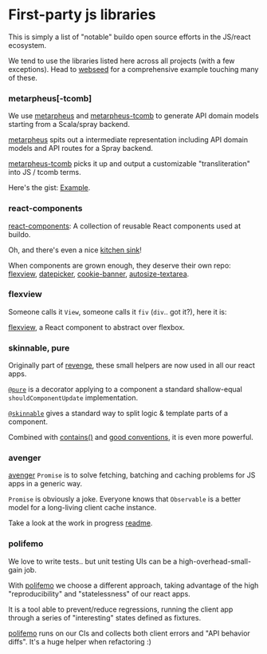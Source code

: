 # First-party js libraries

This is simply a list of "notable" buildo open source efforts in the JS/react ecosystem.

We tend to use the libraries listed here across all projects (with a few exceptions). Head to [webseed](https://github.com/buildo/webseed) for a comprehensive example touching many of these.

### metarpheus[-tcomb]
We use [metarpheus](https://github.com/buildo/metarpheus) and [metarpheus-tcomb](https://github.com/buildo/metarpheus-tcomb) to generate API domain models starting from a Scala/spray backend.

[metarpheus](https://github.com/buildo/metarpheus) spits out a intermediate representation including API domain models and API routes for a Spray backend.

[metarpheus-tcomb](https://github.com/buildo/metarpheus-tcomb) picks it up and output a customizable "transliteration" into JS / tcomb terms.

Here's the gist: [Example](https://github.com/buildo/metarpheus-tcomb/blob/master/README.md#example).

### react-components

[react-components](https://github.com/buildo/react-components): A collection of reusable React components used at buildo.

Oh, and there's even a nice [kitchen sink](http://buildo.github.io/react-components/#/?openSections=%3Bcomponents)!

When components are grown enough, they deserve their own repo: [flexview](https://github.com/buildo/react-flexview), [datepicker](https://github.com/buildo/rc-datepicker), [cookie-banner](https://github.com/buildo/react-cookie-banner), [autosize-textarea](https://github.com/buildo/react-autosize-textarea).

### flexview

Someone calls it `View`, someone calls it `fiv` (`div`.. got it?), here it is:

[flexview](https://github.com/buildo/react-flexview), a React component to abstract over flexbox.

### skinnable, pure
Originally part of [revenge](https://github.com/buildo/revenge), these small helpers are now used in all our react apps.

[`@pure`](https://github.com/buildo/revenge#pure) is a decorator applying to a component a standard shallow-equal `shouldComponentUpdate` implementation.

[`@skinnable`](https://github.com/buildo/revenge#skinnable) gives a standard way to split logic & template parts of a component.

Combined with [contains()](https://github.com/buildo/revenge#skinnablecontainscomponent) and [good conventions](guidelines/2.components.md), it is even more powerful.

### avenger

[avenger](https://github.com/buildo/avenger) `Promise` is to solve fetching, batching and caching problems for JS apps in a generic way.

`Promise` is obviously a joke. Everyone knows that `Observable` is a better model for a long-living client cache instance.

Take a look at the work in progress [readme](https://github.com/buildo/avenger).

### polifemo

We love to write tests.. but unit testing UIs can be a high-overhead-small-gain job.

With [polifemo](https://github.com/buildo/polifemo) we choose a different approach, taking advantage of the high "reproducibility" and "statelessness" of our react apps.

It is a tool able to prevent/reduce regressions, running the client app through a series of "interesting" states defined as fixtures.

[polifemo](https://github.com/buildo/polifemo) runs on our CIs and collects both client errors and "API behavior diffs". It's a huge helper when refactoring :)